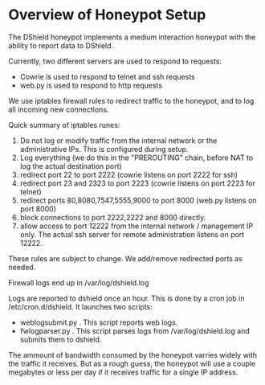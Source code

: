 # Overview of Honeypot Setup

The DShield honeypot implements a medium interaction honeypot with the ability to report data to DShield.

Currently, two different servers are used to respond to requests:
* Cowrie is used to respond to telnet and ssh requests
* web.py is used to respond to http requests

We use iptables firewall rules to redirect traffic to the honeypot, and to log all incoming new connections.

Quick summary of iptables runes:
1. Do not log or modify traffic from the internal network or the administrative IPs. This is configured during setup.
2. Log everything (we do this in the "PREROUTING" chain, before NAT to log the actual destination port)
3. redirect port 22 to port 2222 (cowrie listens on port 2222 for ssh)
4. redirect port 23 and 2323 to port 2223 (cowrie listens on port 2223 for telnet)
5. redirect ports 80,8080,7547,5555,9000 to port 8000 (web.py listens on port 8000)
6. block connections to port 2222,2222 and 8000 directly.
7. allow access to port 12222 from the internal network / management IP only. The actual ssh server for remote administration listens on port 12222.

These rules are subject to change. We add/remove redirected ports as needed.

Firewall logs end up in /var/log/dshield.log

Logs are reported to dshield once an hour. This is done by a cron job in /etc/cron.d/dshield. It launches two scripts:
- weblogsubmit.py . This script reports web logs. 
- fwlogparser.py . This script parses logs from /var/log/dshield.log and submits them to dshield.

The ammount of bandwidth consumed by the honeypot varries widely with the traffic it receives. But as a rough guess,
the honeypot will use a couple megabytes or less per day if it receives traffic for a single IP address.

